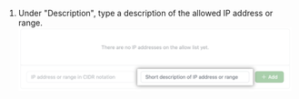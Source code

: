 1. Under "Description", type a description of the allowed IP address or range. ![Key field to add name for IP address](/assets/images/help/security/ip-address-name-field.png)
